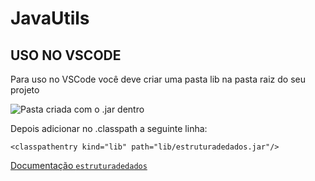 # JavaUtils
## USO NO VSCODE
Para uso no VSCode você deve criar uma pasta lib na pasta raiz do seu projeto  

![Pasta criada com o .jar dentro](https://image.prntscr.com/image/U53Z_eeNTHSKqxwmVHKZSg.png)

Depois adicionar no .classpath a seguinte linha:  

`<classpathentry kind="lib" path="lib/estruturadedados.jar"/>`

[Documentação `estruturadedados`](estruturadedados/documentacao.md)
